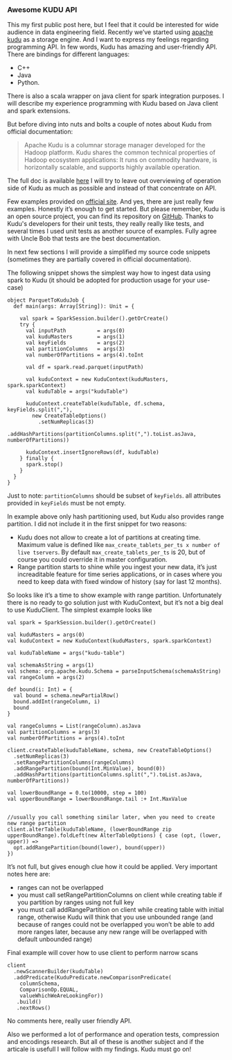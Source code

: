 ### Awesome KUDU API
This my first public post here, but I feel that it could be interested for wide audience in data engineering field.
Recently we’ve started using [apache kudu](https://kudu.apache.org) as a storage engine. And I want to express my feelings regarding programming API.
In few words, Kudu has amazing and user-friendly API. There are bindings for different languages:
- C++
- Java
- Python.

There is also a scala wrapper on java client for spark integration purposes.
I will describe my experience programming with Kudu based on Java client and spark extensions.
 
But before diving into nuts and bolts a couple of notes about Kudu from official documentation:
> Apache Kudu is a columnar storage manager developed for the Hadoop platform. Kudu shares the common technical properties of Hadoop ecosystem applications: It runs on commodity hardware, is horizontally scalable, and supports highly available operation.

The full doc is available [here](https://www.cloudera.com/documentation/kudu/latest/PDF/cloudera-kudu.pdf)
I will try to leave out overviewing of operation side of Kudu as much as possible and instead of that concentrate on API.

Few examples provided on [official site](https://kudu.apache.org/docs/developing.html#_working_examples).
And yes, there are just really few examples. Honestly it’s enough to get started. But please remember, Kudu is an open source project, you can find its repository on [GitHub](https://github.com/apache/kudu). Thanks to Kudu's developers for their unit tests, they really really like tests, and several times I used unit tests as another source of examples. Fully agree with Uncle Bob that tests are the best documentation.

In next few sections I will provide a simplified my source code snippets (sometimes they are partially covered in official documentation).

The following snippet shows the simplest way how to ingest data using spark to Kudu (it should be adopted for production usage for your use-case)
```
object ParquetToKuduJob {
  def main(args: Array[String]): Unit = {

    val spark = SparkSession.builder().getOrCreate()
    try {
      val inputPath          = args(0)
      val kuduMasters        = args(1)
      val keyFields          = args(2)
      val partitionColumns   = args(3)
      val numberOfPartitions = args(4).toInt

      val df = spark.read.parquet(inputPath)

      val kuduContext = new KuduContext(kuduMasters, spark.sparkContext)
      val kuduTable = args("kuduTable")

      kuduContext.createTable(kuduTable, df.schema, keyFields.split(","),
        new CreateTableOptions()
          .setNumReplicas(3)
          .addHashPartitions(partitionColumns.split(",").toList.asJava, numberOfPartitions))

      kuduContext.insertIgnoreRows(df, kuduTable)
    } finally {
      spark.stop()
    }
  }
}
```
Just to note:
`partitionColumns` should be subset of `keyFields`.
all attributes provided in `keyFields` must be not empty.

In example above only hash partitioning used, but Kudu also provides range partition. I did not include it in the first snippet for two reasons:
* Kudu does not allow to create a lot of partitions at creating time. Maximum value is defined like `max_create_tablets_per_ts x number of live tservers`. By default `max_create_tablets_per_ts` is 20, but of course you could override it in master configuration.
* Range partition starts to shine while you ingest your new data, it’s just increaditable feature for time series applications, or in cases where you need to keep data with fixed window of history (say for last 12 months).

So looks like it’s a time to show example with range partition. Unfortunately there is no ready to go solution just with KuduContext, but it’s not a big deal to use KuduClient. The simplest example looks like
```
val spark = SparkSession.builder().getOrCreate()

val kuduMasters = args(0)
val kuduContext = new KuduContext(kuduMasters, spark.sparkContext)

val kuduTableName = args("kudu-table")

val schemaAsString = args(1)
val schema: org.apache.kudu.Schema = parseInputSchema(schemaAsString)
val rangeColumn = args(2)

def bound(i: Int) = {
  val bound = schema.newPartialRow()
  bound.addInt(rangeColumn, i)
  bound
}

val rangeColumns = List(rangeColumn).asJava
val partitionColumns = args(3)
val numberOfPartitions = args(4).toInt

client.createTable(kuduTableName, schema, new CreateTableOptions()
  .setNumReplicas(3)
  .setRangePartitionColumns(rangeColumns)
  .addRangePartition(bound(Int.MinValue), bound(0))
  .addHashPartitions(partitionColumns.split(",").toList.asJava, numberOfPartitions))

val lowerBoundRange = 0.to(10000, step = 100)
val upperBoundRange = lowerBoundRange.tail :+ Int.MaxValue


//usually you call something similar later, when you need to create new range partition
client.alterTable(kuduTableName, (lowerBoundRange zip upperBoundRange).foldLeft(new AlterTableOptions) { case (opt, (lower, upper)) =>
  opt.addRangePartition(bound(lower), bound(upper))
})
```
It’s not full, but gives enough clue how it could be applied.
Very important notes here are:
- ranges can not be overlapped
- you must call setRangePartitionColumns on client while creating table if you partition by ranges using not full key
- you must call addRangePartition on client while creating table with initial range, otherwise Kudu will think that you use unbounded range (and because of ranges could not be overlapped you won’t be able to add more ranges later, because any new range will be overlapped with default unbounded range)

Final example will cover how to use client to perform narrow scans
```
client
  .newScannerBuilder(kuduTable)
  .addPredicate(KuduPredicate.newComparisonPredicate(
    columnSchema,
    ComparisonOp.EQUAL,
    valueWhichWeAreLookingFor))
   .build()
   .nextRows()
```
No comments here, really user friendly API.

Also we performed a lot of performance and operation tests, compression and encodings research.
But all of these is another subject and if the articale is usefull I will follow with my findings.
Kudu must go on!

